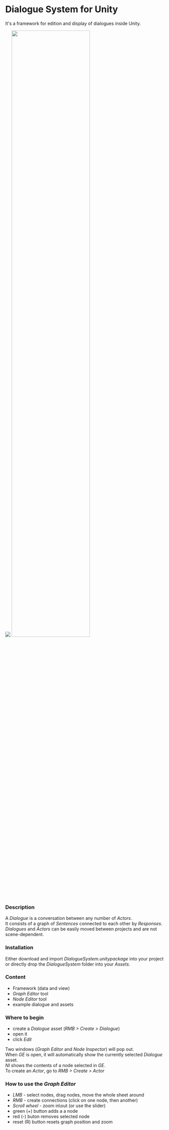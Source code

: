 # Dialogue System for Unity

It's a framework for edition and display of dialogues inside Unity.

<img src="https://github.com/TheJonu/Dialogue-Tool/blob/main/img/screen_1.PNG">


<img src="https://github.com/TheJonu/Dialogue-Tool/blob/main/img/screen_1.PNG" width="70%">

### Description

A *Dialogue* is a conversation between any number of *Actors*.\
It consists of a graph of *Sentences* connected to each other by *Responses*.\
*Dialogues* and *Actors* can be easily moved between projects and are not scene-dependent.

### Installation

Either download and import *DialogueSystem.unitypackage* into your project or directly drop the *DialogueSystem* folder into your *Assets*.

### Content

- Framework (data and view)
- *Graph Editor* tool
- *Node Editor* tool
- example dialogue and assets

### Where to begin

- create a *Dialogue* asset (*RMB > Create > Dialogue*)
- open it
- click *Edit*

Two windows (*Graph Editor* and *Node Inspector*) will pop out.\
When *GE* is open, it will automatically show the currently selected *Dialogue* asset.\
*NI* shows the contents of a node selected in *GE*.\
To create an *Actor*, go to *RMB > Create > Actor*

### How to use the *Graph Editor*

- *LMB* - select nodes, drag nodes, move the whole sheet around
- *RMB* - create connections (click on one node, then another)
- *Scroll wheel* - zoom in\out (or use the slider)
- green (+) button adds a a node
- red (-) buton removes selected node
- reset (R) button resets graph position and zoom

